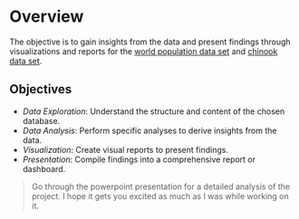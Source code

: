 # Overview

The objective is to gain insights from the data and present findings through visualizations and reports for the [world population data set](https://www.kaggle.com/datasets/iamsouravbanerjee/world-population-dataset) and [chinook data set](https://www.kaggle.com/datasets/marwandiab/chinookdatabase).

## Objectives

- *Data Exploration*: Understand the structure and content of the chosen database.
- *Data Analysis*: Perform specific analyses to derive insights from the data.
- *Visualization*: Create visual reports to present findings.
- *Presentation*: Compile findings into a comprehensive report or dashboard.

> Go through the powerpoint presentation for a detailed analysis of the project. I hope it gets you excited as much as I was while working on it.
